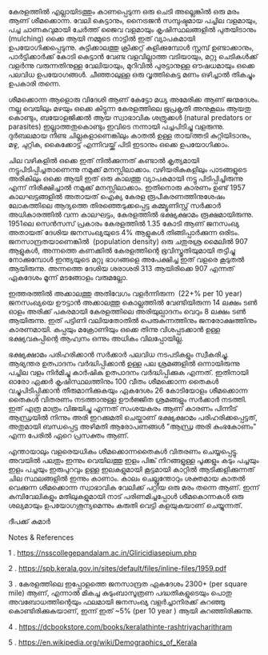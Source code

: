 കേരളത്തിൽ എല്ലായിടത്തും കാണപ്പെടുന്ന ഒരു ചെടി അല്ലെങ്കിൽ ഒരു മരം ആണ് ശീമക്കൊന്ന. വേലി കെട്ടാനും, നൈട്രജൻ സമ്പുഷ്ടമായ പച്ചില വളമായും, പച്ച ചാണകവുമായി ചേർത്ത് ജൈവ വളമായും കൃഷിസ്ഥലങ്ങളിൽ പുതയിടാനും (mulching) ഒക്കെ ആയി നമ്മുടെ നാട്ടിൽ ഇത് വ്യാപകമായി ഉപയോഗിക്കപ്പെടുന്നു. കുട്ടിക്കാലത്തു ക്രിക്കറ്റ് കളിക്കുമ്പോൾ സ്റ്റമ്പ് ഉണ്ടാക്കാനും, പാർട്ടിക്കാർക്ക് കോടി കെട്ടാൻ വേണ്ട വളവില്ലാത്ത വടിയായും, മറ്റു ചെടികൾക്ക് വളർന്നു വരുന്നതിനുള്ള വേലിയായും, മുറിവിൽ പുരട്ടാനുള്ള ഔഷധമായും ഒക്കെ പലവിധ ഉപയോഗങ്ങൾ. ചീഞ്ഞാലുള്ള ഒരു വൃത്തികെട്ട മണം ഒഴിച്ചാൽ തികച്ചും ഉപകാരി തന്നെ.

ശീമക്കൊന്ന ആളൊരു വിദേശി ആണ് കേട്ടോ മധ്യ അമേരിക്ക ആണ് ജന്മദേശം. നല്ല വെയിലും മഴയും ഒക്കെ കിട്ടുന്ന കേരളത്തിലെ ഭൂപ്രകൃതി അനുകൂലം ആയതു കൊണ്ടും, ബയോളജിക്കൽ ആയ സ്വാഭാവിക ശത്രുക്കൾ (natural predators or parasites) ഇല്ലാത്തതുകൊണ്ടും ഇവിടെ നന്നായി പച്ചപിടിച്ചു വളരുന്നു. ദുർബലമായ നീണ്ട ചില്ലകളാണെങ്കിലും കാതൽ ഉള്ള തായ്‌ത്തടി കുറ്റിയിടാനും, മഴു, ചുറ്റിക, കൈക്കോട്ട് എന്നിവയ്ക്ക് പിടി ഇടാനും ഒക്കെ ഉപയോഗിക്കാം.

ചില വഴികളിൽ ഒക്കെ ഇത് നിൽക്കുന്നത് കണ്ടാൽ കൃത്യമായി നട്ടുപിടിപ്പിച്ചതാണെന്നു നമുക്ക് മനസ്സിലാക്കാം. വഴിയരികുകളിലും പാടങ്ങളുടെ അരികിലും ഒക്കെ ആയി ഇത് ഒരു കാലത്തു വ്യാപകമായി നട്ടു പിടിപ്പിച്ചിരുന്നു എന്ന് നിരീക്ഷിച്ചാൽ നമുക്ക് മനസ്സിലാക്കാം. ഇതിനൊരു കാരണം ഉണ്ട് 1957 കാലഘട്ടങ്ങളിൽ അതായത് ഐക്യ കേരള രൂപീകരണത്തിനുശേഷം ലോകത്തിലെ ആദ്യത്തെ തിരഞ്ഞെടുക്കപ്പെട്ട കമ്മ്യൂണിസ്റ്റ് സർക്കാർ അധികാരത്തിൽ വന്ന കാലഘട്ടം, കേരളത്തിൽ ഭക്ഷ്യക്ഷാമം രൂക്ഷമായിരുന്നു. 1951ലെ സെൻസസ് പ്രകാരം കേരളത്തിൽ 1.35 കോടി ആണ് ജനസംഖ്യ അതായത് ദേശിയ ജനസംഖ്യയുടെ 4% ആളുകൾ തിങ്ങിപ്പാർക്കുന്ന ഒരിടം. ജനസാന്ദ്രതയാണെങ്കിൽ  (population density) ഒരു ചതുരശ്ര മൈലിൽ 907 ആളുകൾ, അന്നത്തെ കണക്കിൽ കേരളത്തിന്റെ ഭൂവിസ്തൃതിയുമായി തട്ടിച്ചു നോക്കുമ്പോൾ ഇന്ത്യയുടെ മറ്റു ഭാഗങ്ങളെ അപേക്ഷിച്ച ഇത് വളരെ കൂടുതൽ ആയിരുന്നു. അന്നത്തെ ദേശിയ ശരാശരി 313 ആയിരിക്കെ 907 എന്നത് ഏകദേശം മൂന്ന് മടങ്ങോളം വരുമല്ലോ.

ഇത്തരത്തിൽ അക്കാലത്തു അതിവേഗം വളർന്നിരുന്ന  (22+% per 10 year) ജനസംഖ്യയെ ഊട്ടാൻ അക്കാലത്തു കൊല്ലത്തിൽ വേണ്ടിയിരുന്ന 14 ലക്ഷം ടൺ ഓളം അരിക്ക് പകരമായി കേരളത്തിലെ അരിയുല്പാദനം വെറും 8 ലക്ഷം ടൺ ആയിരുന്നു. ഇത് പട്ടിണി വലിയതോതിൽ പെരുകുന്നത്തിനും ജനരോക്ഷത്തിനും  കാരണമായി. കപ്പയും മക്രോണിയും ഒക്കെ തിന്നു വിശപ്പടക്കാൻ ഉള്ള ഭക്ഷ്യവകുപ്പിന്റെ ആഹ്വനം ഒന്നും അധികം വിലപ്പോയില്ല.

ഭക്ഷ്യക്ഷാമം പരിഹരിക്കാൻ സർക്കാർ പലവിധ നടപടികളും സ്വീകരിച്ചു. ആഭ്യന്തര ഉത്പാദനം വർദ്ധിപ്പിക്കാൻ ഉള്ള പല ശ്രമങ്ങളിൽ ഒന്നായിരുന്നു പച്ചില വളം നിർമിച്ചു കാർഷിക ഉത്പാദനം വർദ്ധിപ്പിക്കുക എന്നത്. ഇതിനായി ഓരോ ഏക്കർ കൃഷിസ്ഥലത്തിനും 100 വീതം ശീമക്കൊന്ന തൈകൾ വച്ചുപിടിപ്പിക്കാൻ തീരുമാനിക്കുകയും ഏകദേശം 26 കോടിയോളം ശീമക്കൊന്ന തൈകൾ വിതരണം നടത്താനുള്ള ഊർജ്ജിത ശ്രമങ്ങളും സർക്കാർ നടത്തി. ഇത് എത്ര മാത്രം വിജയിച്ചു എന്നത് സംശയകരം ആണ് കാരണം പിന്നീട് ആന്ധ്രയിൽ നിന്നും അരി ഇറക്കുമതി ചെയ്താണ് ഭക്ഷ്യക്ഷാമം പരിഹരിക്കപ്പെട്ടത്, അതുമായി ബന്ധപ്പെട്ട അഴിമതി ആരോപണങ്ങൾ "ആന്ധ്ര അരി കുംഭകോണം" എന്ന പേരിൽ ഏറെ പ്രസക്തം ആണ്.

എന്തായാലും വളരെയധികം ശീമക്കൊന്നതൈകൾ വിതരണം ചെയ്യപ്പെട്ടു. അവയിൽ പലതും ഇന്നും വെയിലത്തു ഇളം പിങ്ക് നിറങ്ങളുള്ള പൂക്കളും കടും പച്ചയും ഇളം പച്ചയും ഇരുപുറവും ഉള്ള ഇലകളുമായി കൂട്ടമായി കാറ്റിൽ ആടിക്കളിക്കുന്നത് ചില സ്ഥലങ്ങളിൽ ഇന്നും കാണാം. കാലം ചെല്ലുന്തോറും ശക്തമായ കാതൽ വെക്കുന്ന ശീമക്കൊന്ന സ്വാഭാവിക വേലിക്ക് പറ്റിയ ഒരു മരം തന്നെ ആണ്. ഇന്ന് കമ്പിവേലികളും മതിലുകളുമായി നാട് പരിണമിച്ചപ്പോൾ ശീമകൊന്നകൾ ഒരു ശല്യമായും ഉപയോഗശൂന്യമെന്നും കരുതി വെട്ടി കളയുകയാണ് ചെയ്യുന്നത്.

ദീപക്ക് കുമാർ

Notes & References

1 . <https://nsscollegepandalam.ac.in/Gliricidiasepium.php>

2 . <https://spb.kerala.gov.in/sites/default/files/inline-files/1959.pdf>

3 . കേരളത്തിലെ ഇപ്പോളത്തെ ജനസാന്ദ്രത ഏകദേശം 2300+ (per square mile) ആണ്, എന്നാൽ മികച്ച കുടുംബാസൂത്രണ പദ്ധതികളുടെയും പൊതു അവബോധത്തിന്റെയും ഫലമായി ജനസംഖ്യ വളർച്ചാനിരക്ക് കുറഞ്ഞു കൊണ്ടിരിക്കുകയാണ്, ഇന്ന് ഇത് ~5% (per 10 year ) ആയി കുറഞ്ഞിരിക്കുന്നു.

4 . <https://dcbookstore.com/books/keralathinte-rashtriyacharithram>

5 . <https://en.wikipedia.org/wiki/Demographics_of_Kerala>
